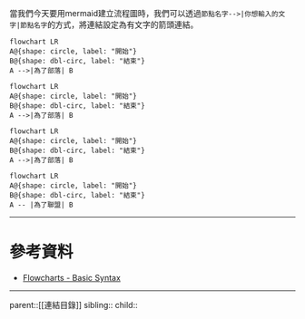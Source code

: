 當我們今天要用mermaid建立流程圖時，我們可以透過`節點名字-->|你想輸入的文字|節點名字`的方式，將連結設定為有文字的箭頭連結。
```Mermaid
flowchart LR
A@{shape: circle, label: "開始"}
B@{shape: dbl-circ, label: "結束"}
A -->|為了部落| B
```
```mermaid
flowchart LR
A@{shape: circle, label: "開始"}
B@{shape: dbl-circ, label: "結束"}
A -->|為了部落| B
```
```Mermaid
flowchart LR
A@{shape: circle, label: "開始"}
B@{shape: dbl-circ, label: "結束"}
A -->|為了部落| B
```
```mermaid
flowchart LR
A@{shape: circle, label: "開始"}
B@{shape: dbl-circ, label: "結束"}
A -- |為了聯盟| B
```
- - -
# 參考資料
- [Flowcharts - Basic Syntax](https://mermaid.js.org/syntax/flowchart.html)
- - -
parent::[[連結目錄]]
sibling::
child::